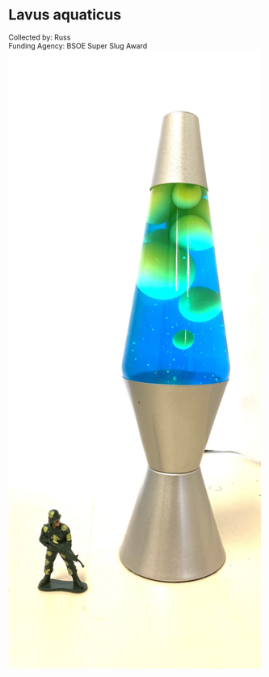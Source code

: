 # Lavus aquaticus

Collected by: Russ  
Funding Agency: BSOE Super Slug Award  
<img src='IMG_9667.jpg' alt='IMG_9667' width='500'/>
